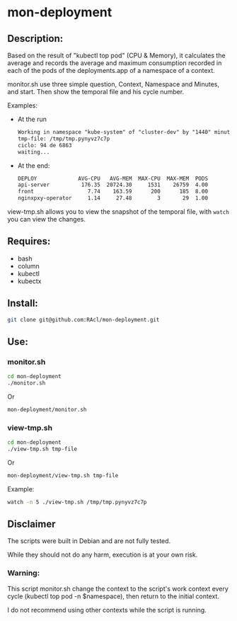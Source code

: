 # mon-deployment

## Description:
Based on the result of "kubectl top pod" (CPU &amp; Memory), it calculates the average and records the average and maximum consumption recorded in each of the pods of the deployments.app of a namespace of a context.

monitor.sh use three simple question, Context, Namespace and Minutes, and start. Then show the temporal file and his cycle number.

Examples:
- At the run
  ```txt
  Working in namespace "kube-system" of "cluster-dev" by "1440" minutes
  tmp-file: /tmp/tmp.pynyvz7c7p
  ciclo: 94 de 6863
  waiting...
  ```

- At the end:
  ```txt
  DEPLOY             AVG-CPU   AVG-MEM  MAX-CPU  MAX-MEM  PODS
  api-server          176.35  20724.30     1531    26759  4.00
  front                 7.74    163.59      200      185  8.00
  nginxpxy-operator     1.14     27.48        3       29  1.00
  ```

view-tmp.sh allows you to view the snapshot of the temporal file, with ```watch``` you can view the changes.

## Requires:
- bash
- column
- kubectl
- kubectx

## Install:

```bash
git clone git@github.com:RAcl/mon-deployment.git
```

## Use:
### monitor.sh
```bash
cd mon-deployment
./monitor.sh
```

Or

```bash
mon-deployment/monitor.sh
```

### view-tmp.sh
```bash
cd mon-deployment
./view-tmp.sh tmp-file
```

Or

```bash
mon-deployment/view-tmp.sh tmp-file
```

Example:
```bash
watch -n 5 ./view-tmp.sh /tmp/tmp.pynyvz7c7p
```

## Disclaimer
The scripts were built in Debian and are not fully tested.

While they should not do any harm, execution is at your own risk.

### Warning:
This script monitor.sh change the context to the script's work context every cycle (kubectl top pod -n $namespace), then return to the initial context.

I do not recommend using other contexts while the script is running.
